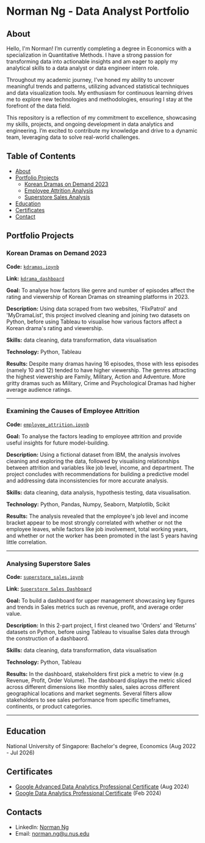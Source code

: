 # Norman Ng - Data Analyst Portfolio
## About
Hello, I'm Norman! I’m currently completing a degree in Economics with a specialization in Quantitative Methods. I have a strong passion for transforming data into actionable insights and am eager to apply my analytical skills to a data analyst or data engineer intern role.

Throughout my academic journey, I’ve honed my ability to uncover meaningful trends and patterns, utilizing advanced statistical techniques and data visualization tools. My enthusiasm for continuous learning drives me to explore new technologies and methodologies, ensuring I stay at the forefront of the data field.

This repository is a reflection of my commitment to excellence, showcasing my skills, projects, and ongoing development in data analytics and engineering. I’m excited to contribute my knowledge and drive to a dynamic team, leveraging data to solve real-world challenges.

## Table of Contents
- [About](https://github.com/nrmnng/Portfolio/blob/main/README.md#about)
- [Portfolio Projects](https://github.com/nrmnng/Portfolio/blob/main/README.md#portfolio-projects)
  - [Korean Dramas on Demand 2023](https://github.com/nrmnng/Portfolio/blob/main/README.md#korean-dramas-on-demand-2023)
  - [Employee Attrition Analysis](https://github.com/nrmnng/Portfolio/blob/main/README.md#examining-the-causes-of-employee-attrition)
  - [Superstore Sales Analysis](https://github.com/nrmnng/Portfolio/blob/main/README.md#analysing-superstore-sales)
- [Education](https://github.com/nrmnng/Portfolio/blob/main/README.md#education)  
- [Certificates](https://github.com/nrmnng/Portfolio/blob/main/README.md#certificates)
- [Contact](https://github.com/nrmnng/Portfolio/blob/main/README.md#contacts)
  
## Portfolio Projects

### Korean Dramas on Demand 2023

**Code:** [`kdramas.ipynb`](https://github.com/nrmnng/Portfolio/blob/main/projects/kdramas/kdramas.ipynb)

**Link:** [`kdrama_dashboard`](https://public.tableau.com/app/profile/norman.ng4484/viz/UnderratedOverratedKoreanDramas2023/MainFigure#1)

**Goal:** To analyse how factors like genre and number of episodes affect the rating and viewership of Korean Dramas on streaming platforms in 2023.

**Description:** Using data scraped from two websites, 'FlixPatrol' and 'MyDramaList', this project involved cleaning and joining two datasets on Python, before using Tableau to visualise how various factors affect a Korean drama's rating and viewership.

**Skills:** data cleaning, data transformation, data visualisation

**Technology:** Python, Tableau

**Results:** Despite many dramas having 16 episodes, those with less episodes (namely 10 and 12) tended to have higher viewership. The genres attracting the highest viewership are Family, Military, Action and Adventure. More gritty dramas such as Military, Crime and Psychological Dramas had higher average audience ratings.

---
### Examining the Causes of Employee Attrition

**Code:** [`employee_attrition.ipynb`](https://github.com/nrmnng/Portfolio/blob/main/projects/employee_attrition/employee_attrition.ipynb)

**Goal:** To analyse the factors leading to employee attrition and provide useful insights for future model-building.

**Description:** Using a fictional dataset from IBM, the analysis involves cleaning and exploring the data, followed by visualising relationships between attrition and variables like job level, income, and department. The project concludes with recommendations for building a predictive model and addressing data inconsistencies for more accurate analysis.

**Skills:** data cleaning, data analysis, hypothesis testing, data visualisation.

**Technology:** Python, Pandas, Numpy, Seaborn, Matplotlib, Scikit

**Results:** The analysis revealed that the employee's job level and income bracket appear to be most strongly correlated with whether or not the employee leaves, while factors like job involvement, total working years, and whether or not the worker has been promoted in the last 5 years having little correlation.

---
### Analysing Superstore Sales

**Code:** [`superstore_sales.ipynb`](https://github.com/nrmnng/Portfolio/blob/main/projects/superstore_sales/sales.ipynb)

**Link:** [`Superstore Sales Dashboard`](https://public.tableau.com/app/profile/norman.ng4484/viz/SuperstoreSales_17238031775140/SalesDashboard)

**Goal:** To build a dashboard for upper management showcasing key figures and trends in Sales metrics such as revenue, profit, and average order value.

**Description:** In this 2-part project, I first cleaned two 'Orders' and 'Returns' datasets on Python, before using Tableau to visualise Sales data through the construction of a dashbaord.

**Skills:** data cleaning, data transformation, data visualisation

**Technology:** Python, Tableau

**Results:** In the dashboard, stakeholders first pick a metric to view (e.g Revenue, Profit, Order Volume). The dashboard displays the metric sliced across different dimensions like monthly sales, sales across different geographical locations and market segments. Several filters allow stakeholders to see sales performance from specific timeframes, continents, or product categories.

---
## Education
National University of Singapore: 
Bachelor's degree, Economics
(Aug 2022 - Jul 2026)

## Certificates
- [Google Advanced Data Analytics Professional Certificate](https://www.coursera.org/account/accomplishments/professional-cert/5LVHDLEPEE5V) (Aug 2024)
- [Google Data Analytics Professional Certificate](https://www.coursera.org/account/accomplishments/specialization/UTSJHUXORMK6) (Feb 2024)
  
## Contacts
- LinkedIn: [Norman Ng](https://www.linkedin.com/in/norman-ng-kai-meng/)
- Email: norman.ng@u.nus.edu
